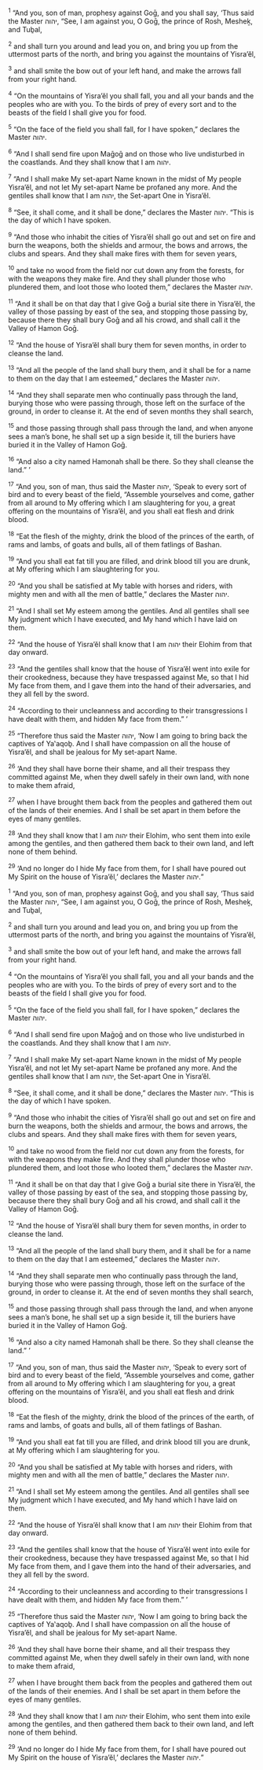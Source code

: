 <sup>1</sup> “And you, son of man, prophesy against Goḡ, and you shall say, ‘Thus said the Master יהוה, “See, I am against you, O Goḡ, the prince of Rosh, Mesheḵ, and Tuḇal,

<sup>2</sup> and shall turn you around and lead you on, and bring you up from the uttermost parts of the north, and bring you against the mountains of Yisra’ĕl,

<sup>3</sup> and shall smite the bow out of your left hand, and make the arrows fall from your right hand.

<sup>4</sup> “On the mountains of Yisra’ĕl you shall fall, you and all your bands and the peoples who are with you. To the birds of prey of every sort and to the beasts of the field I shall give you for food.

<sup>5</sup> “On the face of the field you shall fall, for I have spoken,” declares the Master יהוה.

<sup>6</sup> “And I shall send fire upon Maḡoḡ and on those who live undisturbed in the coastlands. And they shall know that I am יהוה.

<sup>7</sup> “And I shall make My set-apart Name known in the midst of My people Yisra’ĕl, and not let My set-apart Name be profaned any more. And the gentiles shall know that I am יהוה, the Set-apart One in Yisra’ĕl.

<sup>8</sup> “See, it shall come, and it shall be done,” declares the Master יהוה. “This is the day of which I have spoken.

<sup>9</sup> “And those who inhabit the cities of Yisra’ĕl shall go out and set on fire and burn the weapons, both the shields and armour, the bows and arrows, the clubs and spears. And they shall make fires with them for seven years,

<sup>10</sup> and take no wood from the field nor cut down any from the forests, for with the weapons they make fire. And they shall plunder those who plundered them, and loot those who looted them,” declares the Master יהוה.

<sup>11</sup> “And it shall be on that day that I give Goḡ a burial site there in Yisra’ĕl, the valley of those passing by east of the sea, and stopping those passing by, because there they shall bury Goḡ and all his crowd, and shall call it the Valley of Hamon Goḡ.

<sup>12</sup> “And the house of Yisra’ĕl shall bury them for seven months, in order to cleanse the land.

<sup>13</sup> “And all the people of the land shall bury them, and it shall be for a name to them on the day that I am esteemed,” declares the Master יהוה.

<sup>14</sup> “And they shall separate men who continually pass through the land, burying those who were passing through, those left on the surface of the ground, in order to cleanse it. At the end of seven months they shall search,

<sup>15</sup> and those passing through shall pass through the land, and when anyone sees a man’s bone, he shall set up a sign beside it, till the buriers have buried it in the Valley of Hamon Goḡ.

<sup>16</sup> “And also a city named Hamonah shall be there. So they shall cleanse the land.” ’

<sup>17</sup> “And you, son of man, thus said the Master יהוה, ‘Speak to every sort of bird and to every beast of the field, “Assemble yourselves and come, gather from all around to My offering which I am slaughtering for you, a great offering on the mountains of Yisra’ĕl, and you shall eat flesh and drink blood.

<sup>18</sup> “Eat the flesh of the mighty, drink the blood of the princes of the earth, of rams and lambs, of goats and bulls, all of them fatlings of Bashan.

<sup>19</sup> “And you shall eat fat till you are filled, and drink blood till you are drunk, at My offering which I am slaughtering for you.

<sup>20</sup> “And you shall be satisfied at My table with horses and riders, with mighty men and with all the men of battle,” declares the Master יהוה.

<sup>21</sup> “And I shall set My esteem among the gentiles. And all gentiles shall see My judgment which I have executed, and My hand which I have laid on them.

<sup>22</sup> “And the house of Yisra’ĕl shall know that I am יהוה their Elohim from that day onward.

<sup>23</sup> “And the gentiles shall know that the house of Yisra’ĕl went into exile for their crookedness, because they have trespassed against Me, so that I hid My face from them, and I gave them into the hand of their adversaries, and they all fell by the sword.

<sup>24</sup> “According to their uncleanness and according to their transgressions I have dealt with them, and hidden My face from them.” ’

<sup>25</sup> “Therefore thus said the Master יהוה, ‘Now I am going to bring back the captives of Ya‛aqoḇ. And I shall have compassion on all the house of Yisra’ĕl, and shall be jealous for My set-apart Name.

<sup>26</sup> ‘And they shall have borne their shame, and all their trespass they committed against Me, when they dwell safely in their own land, with none to make them afraid,

<sup>27</sup> when I have brought them back from the peoples and gathered them out of the lands of their enemies. And I shall be set apart in them before the eyes of many gentiles.

<sup>28</sup> ‘And they shall know that I am יהוה their Elohim, who sent them into exile among the gentiles, and then gathered them back to their own land, and left none of them behind.

<sup>29</sup> ‘And no longer do I hide My face from them, for I shall have poured out My Spirit on the house of Yisra’ĕl,’ declares the Master יהוה.”

<sup>1</sup> “And you, son of man, prophesy against Goḡ, and you shall say, ‘Thus said the Master יהוה, “See, I am against you, O Goḡ, the prince of Rosh, Mesheḵ, and Tuḇal,

<sup>2</sup> and shall turn you around and lead you on, and bring you up from the uttermost parts of the north, and bring you against the mountains of Yisra’ĕl,

<sup>3</sup> and shall smite the bow out of your left hand, and make the arrows fall from your right hand.

<sup>4</sup> “On the mountains of Yisra’ĕl you shall fall, you and all your bands and the peoples who are with you. To the birds of prey of every sort and to the beasts of the field I shall give you for food.

<sup>5</sup> “On the face of the field you shall fall, for I have spoken,” declares the Master יהוה.

<sup>6</sup> “And I shall send fire upon Maḡoḡ and on those who live undisturbed in the coastlands. And they shall know that I am יהוה.

<sup>7</sup> “And I shall make My set-apart Name known in the midst of My people Yisra’ĕl, and not let My set-apart Name be profaned any more. And the gentiles shall know that I am יהוה, the Set-apart One in Yisra’ĕl.

<sup>8</sup> “See, it shall come, and it shall be done,” declares the Master יהוה. “This is the day of which I have spoken.

<sup>9</sup> “And those who inhabit the cities of Yisra’ĕl shall go out and set on fire and burn the weapons, both the shields and armour, the bows and arrows, the clubs and spears. And they shall make fires with them for seven years,

<sup>10</sup> and take no wood from the field nor cut down any from the forests, for with the weapons they make fire. And they shall plunder those who plundered them, and loot those who looted them,” declares the Master יהוה.

<sup>11</sup> “And it shall be on that day that I give Goḡ a burial site there in Yisra’ĕl, the valley of those passing by east of the sea, and stopping those passing by, because there they shall bury Goḡ and all his crowd, and shall call it the Valley of Hamon Goḡ.

<sup>12</sup> “And the house of Yisra’ĕl shall bury them for seven months, in order to cleanse the land.

<sup>13</sup> “And all the people of the land shall bury them, and it shall be for a name to them on the day that I am esteemed,” declares the Master יהוה.

<sup>14</sup> “And they shall separate men who continually pass through the land, burying those who were passing through, those left on the surface of the ground, in order to cleanse it. At the end of seven months they shall search,

<sup>15</sup> and those passing through shall pass through the land, and when anyone sees a man’s bone, he shall set up a sign beside it, till the buriers have buried it in the Valley of Hamon Goḡ.

<sup>16</sup> “And also a city named Hamonah shall be there. So they shall cleanse the land.” ’

<sup>17</sup> “And you, son of man, thus said the Master יהוה, ‘Speak to every sort of bird and to every beast of the field, “Assemble yourselves and come, gather from all around to My offering which I am slaughtering for you, a great offering on the mountains of Yisra’ĕl, and you shall eat flesh and drink blood.

<sup>18</sup> “Eat the flesh of the mighty, drink the blood of the princes of the earth, of rams and lambs, of goats and bulls, all of them fatlings of Bashan.

<sup>19</sup> “And you shall eat fat till you are filled, and drink blood till you are drunk, at My offering which I am slaughtering for you.

<sup>20</sup> “And you shall be satisfied at My table with horses and riders, with mighty men and with all the men of battle,” declares the Master יהוה.

<sup>21</sup> “And I shall set My esteem among the gentiles. And all gentiles shall see My judgment which I have executed, and My hand which I have laid on them.

<sup>22</sup> “And the house of Yisra’ĕl shall know that I am יהוה their Elohim from that day onward.

<sup>23</sup> “And the gentiles shall know that the house of Yisra’ĕl went into exile for their crookedness, because they have trespassed against Me, so that I hid My face from them, and I gave them into the hand of their adversaries, and they all fell by the sword.

<sup>24</sup> “According to their uncleanness and according to their transgressions I have dealt with them, and hidden My face from them.” ’

<sup>25</sup> “Therefore thus said the Master יהוה, ‘Now I am going to bring back the captives of Ya‛aqoḇ. And I shall have compassion on all the house of Yisra’ĕl, and shall be jealous for My set-apart Name.

<sup>26</sup> ‘And they shall have borne their shame, and all their trespass they committed against Me, when they dwell safely in their own land, with none to make them afraid,

<sup>27</sup> when I have brought them back from the peoples and gathered them out of the lands of their enemies. And I shall be set apart in them before the eyes of many gentiles.

<sup>28</sup> ‘And they shall know that I am יהוה their Elohim, who sent them into exile among the gentiles, and then gathered them back to their own land, and left none of them behind.

<sup>29</sup> ‘And no longer do I hide My face from them, for I shall have poured out My Spirit on the house of Yisra’ĕl,’ declares the Master יהוה.”

